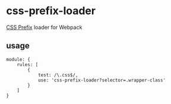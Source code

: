 # css-prefix-loader
[CSS Prefix](https://github.com/micate/css-prefix-loader) loader for Webpack

## usage

```
module: {
    rules: [
        {
            test: /\.css$/,
            use: 'css-prefix-loader?selector=.wrapper-class'
        }
    ]
}
```
